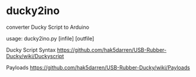 # ducky2ino
converter Ducky Script to Arduino

usage: ducky2ino.py [infile] [outfile]



Ducky Script Syntax
https://github.com/hak5darren/USB-Rubber-Ducky/wiki/Duckyscript

Payloads
https://github.com/hak5darren/USB-Rubber-Ducky/wiki/Payloads
